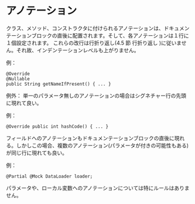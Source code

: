 # アノテーション

クラス、メソッド、コンストラクタに付けられるアノテーションは、ドキュメンテーションブロックの直後に配置されます。そして、各アノテーションは１行に１個設定されます。
これらの改行は行折り返し(4.5 節 行折り返し )に従いません。それ故、インデンテーションレベルも上がりません。

例：

```
@Override
@Nullable
public String getNameIfPresent() { ... }
```
例外： 単一のパラメータ無しのアノテーションの場合はシグネチャー行の先頭に現れて良い。

例：

```
@Override public int hashCode() { ... }
```
フィールドへのアノテーションもドキュメンテーションブロックの直後に現れる。しかしこの場合、複数のアノテーション(パラメータが付きの可能性もある)が同じ行に現れても良い。

例：

```
@Partial @Mock DataLoader loader;
```
パラメータや、ローカル変数へのアノテーションについては特にルールはありません。
